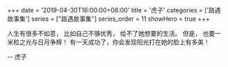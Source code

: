 +++
date = '2019-04-30T16:00:00+08:00'
title = '虎子'
categories = ['路遇故事集']
series = ["路遇故事集"]
series_order = 11
showHero = true
+++

人生有很多不如意，
比如自己不够优秀，
给不了她想要的生活。
但是，
也要一米粒之光与日月争辉！
有一天成功了，你会发现阳光打在她的脸上有多美！


-- 虎子